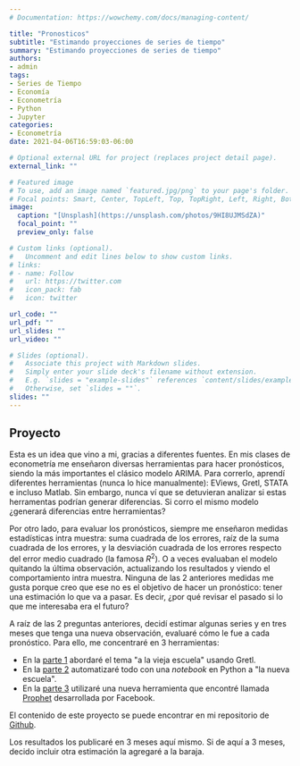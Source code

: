 ```yaml
---
# Documentation: https://wowchemy.com/docs/managing-content/

title: "Pronosticos"
subtitle: "Estimando proyecciones de series de tiempo"
summary: "Estimando proyecciones de series de tiempo"
authors: 
- admin
tags: 
- Series de Tiempo
- Economía
- Econometría
- Python
- Jupyter
categories: 
- Econometría
date: 2021-04-06T16:59:03-06:00

# Optional external URL for project (replaces project detail page).
external_link: ""

# Featured image
# To use, add an image named `featured.jpg/png` to your page's folder.
# Focal points: Smart, Center, TopLeft, Top, TopRight, Left, Right, BottomLeft, Bottom, BottomRight.
image:
  caption: "[Unsplash](https://unsplash.com/photos/9HI8UJMSdZA)"
  focal_point: ""
  preview_only: false

# Custom links (optional).
#   Uncomment and edit lines below to show custom links.
# links:
# - name: Follow
#   url: https://twitter.com
#   icon_pack: fab
#   icon: twitter

url_code: ""
url_pdf: ""
url_slides: ""
url_video: ""

# Slides (optional).
#   Associate this project with Markdown slides.
#   Simply enter your slide deck's filename without extension.
#   E.g. `slides = "example-slides"` references `content/slides/example-slides.md`.
#   Otherwise, set `slides = ""`.
slides: ""
---
```


## Proyecto

Esta es un idea que vino a mi, gracias a diferentes fuentes. En mis clases de econometría me enseñaron diversas herramientas para hacer pronósticos, siendo la más importantes el clásico modelo ARIMA. Para correrlo, aprendí diferentes herramientas (nunca lo hice manualmente): EViews, Gretl, STATA e incluso Matlab. Sin embargo, nunca ví que se detuvieran analizar si estas herramentas podrían generar diferencias. Si corro el mismo modelo ¿generará diferencias entre herramientas?

Por otro lado, para evaluar los pronósticos, siempre me enseñaron medidas estadísticas intra muestra: suma cuadrada de los errores, raíz de la suma cuadrada de los errores, y la desviación cuadrada de los errores respecto del error medio cuadrado (la famosa $R^2$). O a veces evaluaban el modelo quitando la última observación, actualizando los resultados y viendo el comportamiento intra muestra. Ninguna de las 2 anteriores medidas me gusta porque creo que ese no es el objetivo de hacer un pronóstico: tener una estimación lo que va a pasar. Es decir, ¿por qué revisar el pasado si lo que me interesaba era el futuro? 

A raíz de las 2 preguntas anteriores, decidí estimar algunas series y en tres meses que tenga una nueva observación, evaluaré cómo le fue a cada pronóstico. Para ello, me concentraré en 3 herramientas:
- En la [parte 1](https://gonzalezhomar.netlify.app/post/pronostico_1_manual/) abordaré el tema "a la vieja escuela" usando Gretl. 
- En la [parte 2](https://gonzalezhomar.netlify.app/post/pronostico_2_autoarima/) automatizaré todo con una *notebook*  en Python a "la nueva escuela". 
- En la [parte 3](https://gonzalezhomar.netlify.app/post/pronostico_3_prophet/) utilizaré una nueva herramienta que encontré llamada [Prophet](https://facebook.github.io/prophet/) desarrollada por Facebook.

El contenido de este proyecto se puede encontrar en mi repositorio de [Github](https://github.com/gonzalezhomar/articulos_pronosticos).

Los resultados los publicaré en 3 meses aquí mismo. Si de aquí a 3 meses, decido incluir otra estimación la agregaré a la baraja.